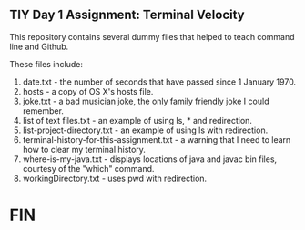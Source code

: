 ## TIY Day 1 Assignment: Terminal Velocity

This repository contains several dummy files that helped to teach command line and Github.

These files include:

1. date.txt - the number of seconds that have passed since 1 January 1970.
2. hosts - a copy of OS X's hosts file.
3. joke.txt - a bad musician joke, the only family friendly joke I could remember.
4. list of text files.txt - an example of using ls, * and redirection.
5. list-project-directory.txt - an example of using ls with redirection.
6. terminal-history-for-this-assignment.txt - a warning that I need to learn how to clear my terminal history.
7. where-is-my-java.txt - displays locations of java and javac bin files, courtesy of the "which" command.
8. workingDirectory.txt - uses pwd with redirection.


# FIN
